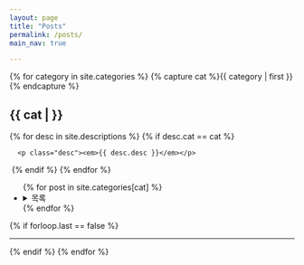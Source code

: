 ```yaml
---
layout: page
title: "Posts"
permalink: /posts/
main_nav: true

---
```


{% for category in site.categories %}
  {% capture cat %}{{ category | first }}{% endcapture %}

  <h2 id="{{cat}}">{{ cat |  }}</h2>

  {% for desc in site.descriptions %}
    {% if desc.cat == cat %}

      <p class="desc"><em>{{ desc.desc }}</em></p>

​    {% endif %}
  {% endfor %}

  <ul class="posts-list">
  {% for post in site.categories[cat] %}
    <li>
      <details markdown="1">
  		<summary>목록</summary>
      <strong>
        <a href="{{ post.url | prepend: site.baseurl }}">{{ post.title }}</a>
      </strong>
      <span class="post-date">- {{ post.date | date_to_long_string }}</span>
      </deails>
    </li>
  {% endfor %}
  </ul>



  {% if forloop.last == false %}<hr>{% endif %}
{% endfor %}
<br>

